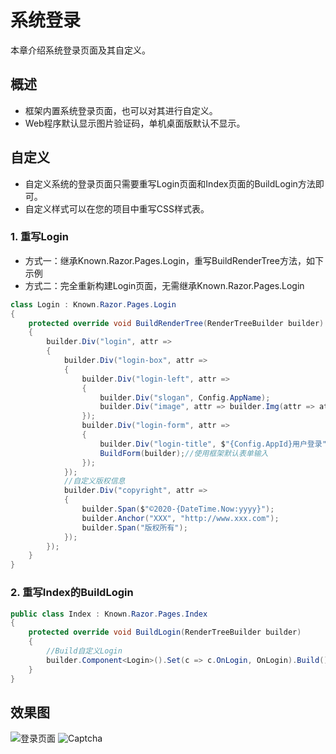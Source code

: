 # 系统登录

本章介绍系统登录页面及其自定义。

## 概述

- 框架内置系统登录页面，也可以对其进行自定义。
- Web程序默认显示图片验证码，单机桌面版默认不显示。

## 自定义

- 自定义系统的登录页面只需要重写Login页面和Index页面的BuildLogin方法即可。
- 自定义样式可以在您的项目中重写CSS样式表。

### 1. 重写Login

- 方式一：继承Known.Razor.Pages.Login，重写BuildRenderTree方法，如下示例
- 方式二：完全重新构建Login页面，无需继承Known.Razor.Pages.Login

```csharp
class Login : Known.Razor.Pages.Login
{
    protected override void BuildRenderTree(RenderTreeBuilder builder)
    {
        builder.Div("login", attr =>
        {
            builder.Div("login-box", attr =>
            {
                builder.Div("login-left", attr =>
                {
                    builder.Div("slogan", Config.AppName);
                    builder.Div("image", attr => builder.Img(attr => attr.Src("_content/Test.Razor/img/login.jpg")));
                });
                builder.Div("login-form", attr =>
                {
                    builder.Div("login-title", $"{Config.AppId}用户登录");
                    BuildForm(builder);//使用框架默认表单输入
                });
            });
            //自定义版权信息
            builder.Div("copyright", attr =>
            {
                builder.Span($"©2020-{DateTime.Now:yyyy}");
                builder.Anchor("XXX", "http://www.xxx.com");
                builder.Span("版权所有");
            });
        });
    }
}
```

### 2. 重写Index的BuildLogin

```csharp
public class Index : Known.Razor.Pages.Index
{
    protected override void BuildLogin(RenderTreeBuilder builder)
    {
        //Build自定义Login
        builder.Component<Login>().Set(c => c.OnLogin, OnLogin).Build();
    }
}
```

## 效果图

![登录页面](https://foruda.gitee.com/images/1688121567850878119/aeb0ba7c_14334.png "屏幕截图")
![Captcha](https://foruda.gitee.com/images/1688197097755819765/80038310_14334.png "屏幕截图")
